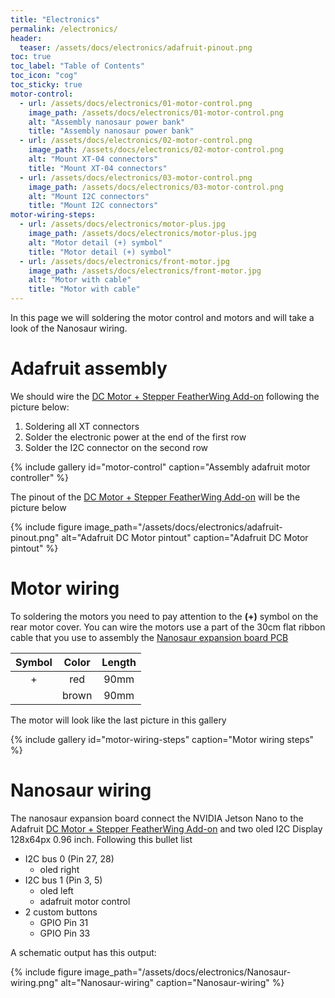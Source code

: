 ```yaml
---
title: "Electronics"
permalink: /electronics/
header:
  teaser: /assets/docs/electronics/adafruit-pinout.png
toc: true
toc_label: "Table of Contents"
toc_icon: "cog"
toc_sticky: true
motor-control:
  - url: /assets/docs/electronics/01-motor-control.png
    image_path: /assets/docs/electronics/01-motor-control.png
    alt: "Assembly nanosaur power bank"
    title: "Assembly nanosaur power bank"
  - url: /assets/docs/electronics/02-motor-control.png
    image_path: /assets/docs/electronics/02-motor-control.png
    alt: "Mount XT-04 connectors"
    title: "Mount XT-04 connectors"
  - url: /assets/docs/electronics/03-motor-control.png
    image_path: /assets/docs/electronics/03-motor-control.png
    alt: "Mount I2C connectors"
    title: "Mount I2C connectors"
motor-wiring-steps:
  - url: /assets/docs/electronics/motor-plus.jpg
    image_path: /assets/docs/electronics/motor-plus.jpg
    alt: "Motor detail (+) symbol"
    title: "Motor detail (+) symbol"
  - url: /assets/docs/electronics/front-motor.jpg
    image_path: /assets/docs/electronics/front-motor.jpg
    alt: "Motor with cable"
    title: "Motor with cable"
---
```


In this page we will soldering the motor control and motors and will take a look of the Nanosaur wiring.

# Adafruit assembly

We should wire the [DC Motor + Stepper FeatherWing Add-on](https://www.adafruit.com/product/2927) following the picture below:

1. Soldering all XT connectors
2. Solder the electronic power at the end of the first row
3. Solder the I2C connector on the second row

{% include gallery id="motor-control" caption="Assembly adafruit motor controller" %}

The pinout of the [DC Motor + Stepper FeatherWing Add-on](https://www.adafruit.com/product/2927) will be the picture below

{% include figure image_path="/assets/docs/electronics/adafruit-pinout.png" alt="Adafruit DC Motor pintout" caption="Adafruit DC Motor pintout" %}

# Motor wiring

To soldering the motors you need to pay attention to the **(+)** symbol on the rear motor cover. You can wire the motors use a part of the 30cm flat ribbon cable that you use to assembly the [Nanosaur expansion board PCB](/expansion-board/#wiring-pcb)

| Symbol | Color   | Length  |
|:------:|:-------:|:-------:|
| +      | red     | 90mm    |
|        | brown   | 90mm    |

The motor will look like the last picture in this gallery

{% include gallery id="motor-wiring-steps" caption="Motor wiring steps" %}

# Nanosaur wiring

The nanosaur expansion board connect the NVIDIA Jetson Nano to the Adafruit [DC Motor + Stepper FeatherWing Add-on](https://www.adafruit.com/product/2927) and two oled I2C Display 128x64px 0.96 inch. Following this bullet list

* I2C bus 0 (Pin 27, 28)
  * oled right
* I2C bus 1 (Pin 3, 5)
  * oled left
  * adafruit motor control
* 2 custom buttons
  * GPIO Pin 31
  * GPIO Pin 33

A schematic output has this output:

{% include figure image_path="/assets/docs/electronics/Nanosaur-wiring.png" alt="Nanosaur-wiring" caption="Nanosaur-wiring" %}
